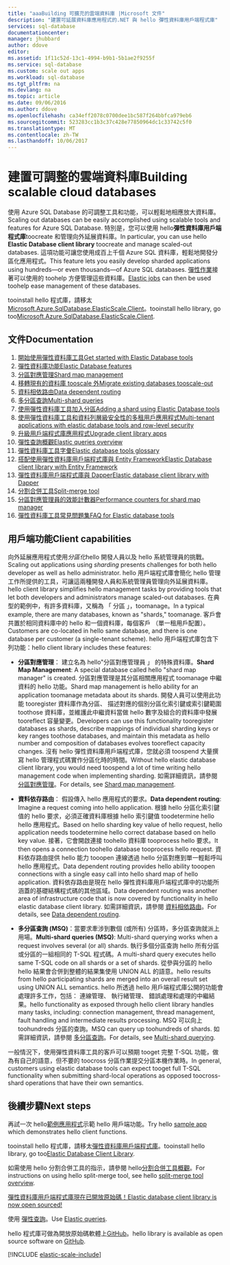 ```yaml
---
title: "aaaBuilding 可擴充的雲端資料庫 |Microsoft 文件"
description: "建置可延展資料庫應用程式的.NET 與 hello 彈性資料庫用戶端程式庫"
services: sql-database
documentationcenter: 
manager: jhubbard
author: ddove
editor: 
ms.assetid: 1f11c52d-13c1-4994-b9b1-5b1ae2f9255f
ms.service: sql-database
ms.custom: scale out apps
ms.workload: sql-database
ms.tgt_pltfrm: na
ms.devlang: na
ms.topic: article
ms.date: 09/06/2016
ms.author: ddove
ms.openlocfilehash: ca34eff2078c0700dee1bc587f264bbfca979eb6
ms.sourcegitcommit: 523283cc1b3c37c428e77850964dc1c33742c5f0
ms.translationtype: MT
ms.contentlocale: zh-TW
ms.lasthandoff: 10/06/2017
---
```

# <a name="building-scalable-cloud-databases"></a><span data-ttu-id="16fac-103">建置可調整的雲端資料庫</span><span class="sxs-lookup"><span data-stu-id="16fac-103">Building scalable cloud databases</span></span>
<span data-ttu-id="16fac-104">使用 Azure SQL Database 的可調整工具和功能，可以輕鬆地相應放大資料庫。</span><span class="sxs-lookup"><span data-stu-id="16fac-104">Scaling out databases can be easily accomplished using scalable tools and features for Azure SQL Database.</span></span> <span data-ttu-id="16fac-105">特別是，您可以使用 hello**彈性資料庫用戶端程式庫**toocreate 和管理向外延展資料庫。</span><span class="sxs-lookup"><span data-stu-id="16fac-105">In particular, you can use hello **Elastic Database client library** toocreate and manage scaled-out databases.</span></span> <span data-ttu-id="16fac-106">這項功能可讓您使用成百上千個 Azure SQL 資料庫，輕鬆地開發分區化應用程式。</span><span class="sxs-lookup"><span data-stu-id="16fac-106">This feature lets you easily develop sharded applications using hundreds—or even thousands—of Azure SQL databases.</span></span> <span data-ttu-id="16fac-107">[彈性作業](sql-database-elastic-jobs-powershell.md)接著可以使用的 toohelp 方便管理這些資料庫。</span><span class="sxs-lookup"><span data-stu-id="16fac-107">[Elastic jobs](sql-database-elastic-jobs-powershell.md) can then be used toohelp ease management of these databases.</span></span>

<span data-ttu-id="16fac-108">tooinstall hello 程式庫，請移太[Microsoft.Azure.SqlDatabase.ElasticScale.Client](https://www.nuget.org/packages/Microsoft.Azure.SqlDatabase.ElasticScale.Client/)。</span><span class="sxs-lookup"><span data-stu-id="16fac-108">tooinstall hello library, go too[Microsoft.Azure.SqlDatabase.ElasticScale.Client](https://www.nuget.org/packages/Microsoft.Azure.SqlDatabase.ElasticScale.Client/).</span></span> 

## <a name="documentation"></a><span data-ttu-id="16fac-109">文件</span><span class="sxs-lookup"><span data-stu-id="16fac-109">Documentation</span></span>
1. [<span data-ttu-id="16fac-110">開始使用彈性資料庫工具</span><span class="sxs-lookup"><span data-stu-id="16fac-110">Get started with Elastic Database tools</span></span>](sql-database-elastic-scale-get-started.md)
2. [<span data-ttu-id="16fac-111">彈性資料庫功能</span><span class="sxs-lookup"><span data-stu-id="16fac-111">Elastic Database features</span></span>](sql-database-elastic-scale-introduction.md)
3. [<span data-ttu-id="16fac-112">分區對應管理</span><span class="sxs-lookup"><span data-stu-id="16fac-112">Shard map management</span></span>](sql-database-elastic-scale-shard-map-management.md)
4. [<span data-ttu-id="16fac-113">移轉現有的資料庫 tooscale 外</span><span class="sxs-lookup"><span data-stu-id="16fac-113">Migrate existing databases tooscale-out</span></span>](sql-database-elastic-convert-to-use-elastic-tools.md)
5. [<span data-ttu-id="16fac-114">資料相依路由</span><span class="sxs-lookup"><span data-stu-id="16fac-114">Data dependent routing</span></span>](sql-database-elastic-scale-data-dependent-routing.md)
6. [<span data-ttu-id="16fac-115">多分區查詢</span><span class="sxs-lookup"><span data-stu-id="16fac-115">Multi-shard queries</span></span>](sql-database-elastic-scale-multishard-querying.md)
7. [<span data-ttu-id="16fac-116">使用彈性資料庫工具加入分區</span><span class="sxs-lookup"><span data-stu-id="16fac-116">Adding a shard using Elastic Database tools</span></span>](sql-database-elastic-scale-add-a-shard.md)
8. [<span data-ttu-id="16fac-117">使用彈性資料庫工具和資料列層級安全性的多租用戶應用程式</span><span class="sxs-lookup"><span data-stu-id="16fac-117">Multi-tenant applications with elastic database tools and row-level security</span></span>](sql-database-elastic-tools-multi-tenant-row-level-security.md)
9. [<span data-ttu-id="16fac-118">升級用戶端程式庫應用程式</span><span class="sxs-lookup"><span data-stu-id="16fac-118">Upgrade client library apps</span></span>](sql-database-elastic-scale-upgrade-client-library.md) 
10. [<span data-ttu-id="16fac-119">彈性查詢概觀</span><span class="sxs-lookup"><span data-stu-id="16fac-119">Elastic queries overview</span></span>](sql-database-elastic-query-overview.md)
11. [<span data-ttu-id="16fac-120">彈性資料庫工具字彙</span><span class="sxs-lookup"><span data-stu-id="16fac-120">Elastic database tools glossary</span></span>](sql-database-elastic-scale-glossary.md)
12. [<span data-ttu-id="16fac-121">搭配使用彈性資料庫用戶端程式庫與 Entity Framework</span><span class="sxs-lookup"><span data-stu-id="16fac-121">Elastic Database client library with Entity Framework</span></span>](sql-database-elastic-scale-use-entity-framework-applications-visual-studio.md)
13. [<span data-ttu-id="16fac-122">彈性資料庫用戶端程式庫與 Dapper</span><span class="sxs-lookup"><span data-stu-id="16fac-122">Elastic database client library with Dapper</span></span>](sql-database-elastic-scale-working-with-dapper.md)
14. [<span data-ttu-id="16fac-123">分割合併工具</span><span class="sxs-lookup"><span data-stu-id="16fac-123">Split-merge tool</span></span>](sql-database-elastic-scale-overview-split-and-merge.md)
15. [<span data-ttu-id="16fac-124">分區對應管理員的效能計數器</span><span class="sxs-lookup"><span data-stu-id="16fac-124">Performance counters for shard map manager</span></span>](sql-database-elastic-database-client-library.md) 
16. [<span data-ttu-id="16fac-125">彈性資料庫工具常見問題集</span><span class="sxs-lookup"><span data-stu-id="16fac-125">FAQ for Elastic database tools</span></span>](sql-database-elastic-scale-faq.md)

## <a name="client-capabilities"></a><span data-ttu-id="16fac-126">用戶端功能</span><span class="sxs-lookup"><span data-stu-id="16fac-126">Client capabilities</span></span>
<span data-ttu-id="16fac-127">向外延展應用程式使用*分區化*hello 開發人員以及 hello 系統管理員的挑戰。</span><span class="sxs-lookup"><span data-stu-id="16fac-127">Scaling out applications using *sharding* presents challenges for both hello developer as well as hello administrator.</span></span> <span data-ttu-id="16fac-128">hello 用戶端程式庫會簡化 hello 管理工作所提供的工具，可讓這兩種開發人員和系統管理員管理向外延展資料庫。</span><span class="sxs-lookup"><span data-stu-id="16fac-128">hello client library simplifies hello management tasks by providing tools that let both developers and administrators manage scaled-out databases.</span></span> <span data-ttu-id="16fac-129">在典型的範例中，有許多資料庫，又稱為 「 分區 」，toomanage。</span><span class="sxs-lookup"><span data-stu-id="16fac-129">In a typical example, there are many databases, known as "shards," toomanage.</span></span> <span data-ttu-id="16fac-130">客戶會共置於相同資料庫中的 hello 和一個資料庫，每個客戶 （單一租用戶配置）。</span><span class="sxs-lookup"><span data-stu-id="16fac-130">Customers are co-located in hello same database, and there is one database per customer (a single-tenant scheme).</span></span> <span data-ttu-id="16fac-131">hello 用戶端程式庫包含下列功能：</span><span class="sxs-lookup"><span data-stu-id="16fac-131">hello client library includes these features:</span></span>

- <span data-ttu-id="16fac-132">**分區對應管理**： 建立名為 hello"分區對應管理員 」 的特殊資料庫。</span><span class="sxs-lookup"><span data-stu-id="16fac-132">**Shard Map Management**: A special database called hello "shard map manager" is created.</span></span> <span data-ttu-id="16fac-133">分區對應管理是其分區相關應用程式 toomanage 中繼資料的 hello 功能。</span><span class="sxs-lookup"><span data-stu-id="16fac-133">Shard map management is hello ability for an application toomanage metadata about its shards.</span></span> <span data-ttu-id="16fac-134">開發人員可以使用此功能 tooregister 資料庫作為分區、 描述對應的個別分區化索引鍵或索引鍵範圍 toothose 資料庫，並維護此中繼資料當做 hello 數字及組合的資料庫中發展 tooreflect 容量變更。</span><span class="sxs-lookup"><span data-stu-id="16fac-134">Developers can use this functionality tooregister databases as shards, describe mappings of individual sharding keys or key ranges toothose databases, and maintain this metadata as hello number and composition of databases evolves tooreflect capacity changes.</span></span> <span data-ttu-id="16fac-135">沒有 hello 彈性資料庫用戶端程式庫，您就必須 toospend 大量撰寫 hello 管理程式碼實作分區化時的時間。</span><span class="sxs-lookup"><span data-stu-id="16fac-135">Without hello elastic database client library, you would need toospend a lot of time writing hello management code when implementing sharding.</span></span> <span data-ttu-id="16fac-136">如需詳細資訊，請參閱 [分區對應管理](sql-database-elastic-scale-shard-map-management.md)。</span><span class="sxs-lookup"><span data-stu-id="16fac-136">For details, see [Shard map management](sql-database-elastic-scale-shard-map-management.md).</span></span>

- <span data-ttu-id="16fac-137">**資料依存路由**： 假設傳入 hello 應用程式的要求。</span><span class="sxs-lookup"><span data-stu-id="16fac-137">**Data dependent routing**: Imagine a request coming into hello application.</span></span> <span data-ttu-id="16fac-138">根據 hello 分區化索引鍵值的 hello 要求，必須正確資料庫根據 hello 索引鍵值 toodetermine hello hello 應用程式。</span><span class="sxs-lookup"><span data-stu-id="16fac-138">Based on hello sharding key value of hello request, hello application needs toodetermine hello correct database based on hello key value.</span></span> <span data-ttu-id="16fac-139">接著，它會開啟連接 toohello 資料庫 tooprocess hello 要求。</span><span class="sxs-lookup"><span data-stu-id="16fac-139">It then opens a connection toohello database tooprocess hello request.</span></span> <span data-ttu-id="16fac-140">資料依存路由提供 hello 能力 tooopen 連線透過 hello 分區對應到單一輕鬆呼叫 hello 應用程式。</span><span class="sxs-lookup"><span data-stu-id="16fac-140">Data dependent routing provides hello ability tooopen connections with a single easy call into hello shard map of hello application.</span></span> <span data-ttu-id="16fac-141">資料依存路由是現在 hello 彈性資料庫用戶端程式庫中的功能所涵蓋的基礎結構程式碼的其他區域。</span><span class="sxs-lookup"><span data-stu-id="16fac-141">Data dependent routing was another area of infrastructure code that is now covered by functionality in hello elastic database client library.</span></span> <span data-ttu-id="16fac-142">如需詳細資訊，請參閱 [資料相依路由](sql-database-elastic-scale-data-dependent-routing.md)。</span><span class="sxs-lookup"><span data-stu-id="16fac-142">For details, see [Data dependent routing](sql-database-elastic-scale-data-dependent-routing.md).</span></span>
- <span data-ttu-id="16fac-143">**多分區查詢 (MSQ)**：當要求牽涉到數個 (或所有) 分區時，多分區查詢就派上用場。</span><span class="sxs-lookup"><span data-stu-id="16fac-143">**Multi-shard queries (MSQ)**: Multi-shard querying works when a request involves several (or all) shards.</span></span> <span data-ttu-id="16fac-144">執行多個分區查詢 hello 所有分區或分區的一組相同的 T-SQL 程式碼。</span><span class="sxs-lookup"><span data-stu-id="16fac-144">A multi-shard query executes hello same T-SQL code on all shards or a set of shards.</span></span> <span data-ttu-id="16fac-145">從參與分區的 hello hello 結果會合併到整體的結果集使用 UNION ALL 的語意。</span><span class="sxs-lookup"><span data-stu-id="16fac-145">hello results from hello participating shards are merged into an overall result set using UNION ALL semantics.</span></span> <span data-ttu-id="16fac-146">hello 所透過 hello 用戶端程式庫公開的功能會處理許多工作，包括： 連線管理、 執行緒管理、 錯誤處理和處理的中繼結果。</span><span class="sxs-lookup"><span data-stu-id="16fac-146">hello functionality as exposed through hello client library handles many tasks, including: connection management, thread management, fault handling and intermediate results processing.</span></span> <span data-ttu-id="16fac-147">MSQ 可以向上 toohundreds 分區的查詢。</span><span class="sxs-lookup"><span data-stu-id="16fac-147">MSQ can query up toohundreds of shards.</span></span> <span data-ttu-id="16fac-148">如需詳細資訊，請參閱 [多分區查詢](sql-database-elastic-scale-multishard-querying.md)。</span><span class="sxs-lookup"><span data-stu-id="16fac-148">For details, see [Multi-shard querying](sql-database-elastic-scale-multishard-querying.md).</span></span>

<span data-ttu-id="16fac-149">一般情況下，使用彈性資料庫工具的客戶可以預期 tooget 完整 T-SQL 功能，做為有自己的語意，但不要的 toocross 分區作業提交分區本機作業時。</span><span class="sxs-lookup"><span data-stu-id="16fac-149">In general, customers using elastic database tools can expect tooget full T-SQL functionality when submitting shard-local operations as opposed toocross-shard operations that have their own semantics.</span></span>

## <a name="next-steps"></a><span data-ttu-id="16fac-150">後續步驟</span><span class="sxs-lookup"><span data-stu-id="16fac-150">Next steps</span></span>
<span data-ttu-id="16fac-151">再試一次 hello[範例應用程式](sql-database-elastic-scale-get-started.md)示範 hello 用戶端功能。</span><span class="sxs-lookup"><span data-stu-id="16fac-151">Try hello [sample app](sql-database-elastic-scale-get-started.md) which demonstrates hello client functions.</span></span> 

<span data-ttu-id="16fac-152">tooinstall hello 程式庫，請移太[彈性資料庫用戶端程式庫](http://www.nuget.org/packages/Microsoft.Azure.SqlDatabase.ElasticScale.Client/)。</span><span class="sxs-lookup"><span data-stu-id="16fac-152">tooinstall hello library, go too[Elastic Database Client Library](http://www.nuget.org/packages/Microsoft.Azure.SqlDatabase.ElasticScale.Client/).</span></span>

<span data-ttu-id="16fac-153">如需使用 hello 分割合併工具的指示，請參閱 hello[分割合併工具概觀](sql-database-elastic-scale-overview-split-and-merge.md)。</span><span class="sxs-lookup"><span data-stu-id="16fac-153">For instructions on using hello split-merge tool, see hello [split-merge tool overview](sql-database-elastic-scale-overview-split-and-merge.md).</span></span>

[<span data-ttu-id="16fac-154">彈性資料庫用戶端程式庫現在已開放原始碼！</span><span class="sxs-lookup"><span data-stu-id="16fac-154">Elastic database client library is now open sourced!</span></span>](https://azure.microsoft.com/blog/elastic-database-client-library-is-now-open-sourced/)

<span data-ttu-id="16fac-155">使用 [彈性查詢](sql-database-elastic-query-overview.md)。</span><span class="sxs-lookup"><span data-stu-id="16fac-155">Use [Elastic queries](sql-database-elastic-query-overview.md).</span></span>

<span data-ttu-id="16fac-156">hello 程式庫可做為開放原始碼軟體上[GitHub](https://github.com/Azure/elastic-db-tools)。</span><span class="sxs-lookup"><span data-stu-id="16fac-156">hello library is available as open source software on [GitHub](https://github.com/Azure/elastic-db-tools).</span></span> 

[!INCLUDE [elastic-scale-include](../../includes/elastic-scale-include.md)]

<!--Anchors-->
<!--Image references-->
[1]:./media/sql-database-elastic-database-client-library/glossary.png

